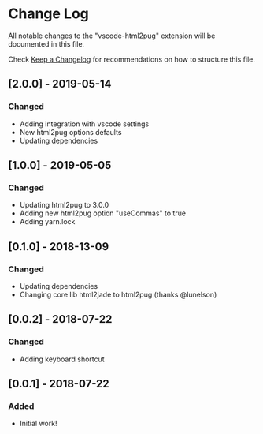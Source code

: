 # Change Log
All notable changes to the "vscode-html2pug" extension will be documented in this file.

Check [Keep a Changelog](http://keepachangelog.com/) for recommendations on how to structure this file.

## [2.0.0] - 2019-05-14
### Changed
- Adding integration with vscode settings
- New html2pug options defaults
- Updating dependencies

## [1.0.0] - 2019-05-05
### Changed
- Updating html2pug to 3.0.0
- Adding new html2pug option "useCommas" to true
- Adding yarn.lock

## [0.1.0] - 2018-13-09
### Changed
- Updating dependencies
- Changing core lib html2jade to html2pug (thanks @lunelson)

## [0.0.2] - 2018-07-22
### Changed
- Adding keyboard shortcut

## [0.0.1] - 2018-07-22
### Added
- Initial work!
